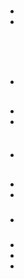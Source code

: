 # 



## 



## 





## 



## 

- 

- 







![]()

![]()

![]()

![]()

### 

- []()

## 

- 



- 

![]()

### 

- []()

## 



> []()

- 

- 





### 

- 

[]()

### 

- []()
- []()
- []()

